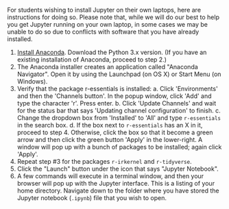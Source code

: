 
For students wishing to install Jupyter on their own laptops, here are instructions for doing so. Please note that, while we will do our best to help you get Jupyter running on your own laptop, in some cases we may be unable to do so due to conflicts with software that you have already installed.

1. [Install Anaconda](https://docs.anaconda.com/anaconda/install/). Download the Python 3.x version. (If you have an existing installation of Anaconda, proceed to step 2.)
2. The Anaconda installer creates an application called "Anaconda Navigator". Open it by using the Launchpad (on OS X) or Start Menu (on Windows).
3. Verify that the package r-essentials is installed:
  a. Click 'Environments' and then the 'Channels button'. In the popup window, click 'Add' and type the character 'r'. Press enter.
  b. Click 'Update Channels' and wait for the status bar that says 'Updating channel configuration' to finish.
  c. Change the dropdown box from 'Installed' to 'All' and type `r-essentials` in the search box.
  d. If the box next to `r-essentials` has an X in it, proceed to step 4. Otherwise, click the box so that it become a green arrow and then click the green button 'Apply' in the lower-right. A window will pop up with a bunch of packages to be installed; again click 'Apply'.
3. Repeat step #3 for the packages `r-irkernel` and `r-tidyverse`.
4. Click the "Launch" button under the icon that says "Jupyter Notebook".
5. A few commands will execute in a terminal window, and then your browser will pop up with the Jupyter interface. This is a listing of your home directory. Navigate down to the folder where you have stored the Jupyter notebook (`.ipynb`) file that you wish to open.
